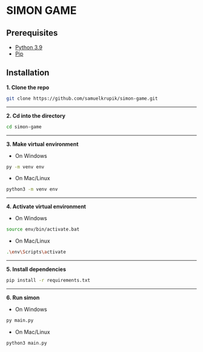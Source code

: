 # SIMON GAME

## Prerequisites
- [Python 3.9](https://www.python.org/downloads/)
- [Pip](https://pip.pypa.io/en/stable/)

## Installation
**1. Clone the repo**
```bash
git clone https://github.com/samuelkrupik/simon-game.git
```
---
**2. Cd into the directory**
```bash
cd simon-game
```
---
**3. Make virtual environment**
- On Windows
```bash
py -m venv env
```
- On Mac/Linux
```bash
python3 -m venv env
```
---
**4. Activate virtual environment**
- On Windows
```bash
source env/bin/activate.bat
```
- On Mac/Linux
```bash
.\env\Scripts\activate
```
---
**5. Install dependencies**
```bash
pip install -r requirements.txt
```
---
**6. Run simon**
- On Windows
```bash
py main.py
```
- On Mac/Linux
```bash
python3 main.py
